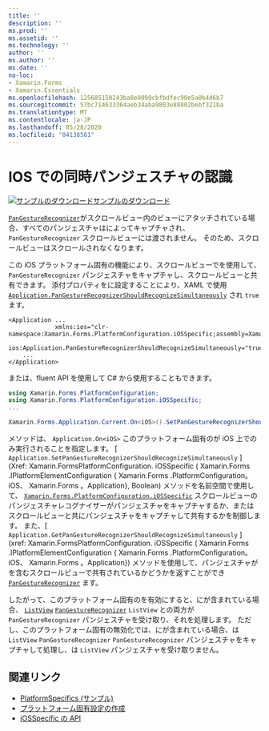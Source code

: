 ```yaml
---
title: ''
description: ''
ms.prod: ''
ms.assetid: ''
ms.technology: ''
author: ''
ms.author: ''
ms.date: ''
no-loc:
- Xamarin.Forms
- Xamarin.Essentials
ms.openlocfilehash: 125685150243ba8e8099cbfbdfec90e5a0b4d6b7
ms.sourcegitcommit: 57bc714633364aeb34aba9803e88802bebf321ba
ms.translationtype: MT
ms.contentlocale: ja-JP
ms.lasthandoff: 05/28/2020
ms.locfileid: "84138581"
---
```

# <a name="simultaneous-pan-gesture-recognition-on-ios"></a>IOS での同時パンジェスチャの認識

[![サンプルのダウンロード](~/media/shared/download.png)サンプルのダウンロード](https://docs.microsoft.com/samples/xamarin/xamarin-forms-samples/userinterface-platformspecifics)

[`PanGestureRecognizer`](xref:Xamarin.Forms.PanGestureRecognizer)がスクロールビュー内のビューにアタッチされている場合、すべてのパンジェスチャはによってキャプチャされ、 `PanGestureRecognizer` スクロールビューには渡されません。 そのため、スクロールビューはスクロールされなくなります。

この iOS プラットフォーム固有の機能により、スクロールビューでを使用して、 `PanGestureRecognizer` パンジェスチャをキャプチャし、スクロールビューと共有できます。 添付プロパティをに設定することにより、XAML で使用 [`Application.PanGestureRecognizerShouldRecognizeSimultaneously`](xref:Xamarin.Forms.PlatformConfiguration.iOSSpecific.Application.PanGestureRecognizerShouldRecognizeSimultaneouslyProperty) され `true` ます。

```xaml
<Application ...
             xmlns:ios="clr-namespace:Xamarin.Forms.PlatformConfiguration.iOSSpecific;assembly=Xamarin.Forms.Core"
             ios:Application.PanGestureRecognizerShouldRecognizeSimultaneously="true">
    ...
</Application>
```

または、fluent API を使用して C# から使用することもできます。

```csharp
using Xamarin.Forms.PlatformConfiguration;
using Xamarin.Forms.PlatformConfiguration.iOSSpecific;
...

Xamarin.Forms.Application.Current.On<iOS>().SetPanGestureRecognizerShouldRecognizeSimultaneously(true);
```

メソッドは、 `Application.On<iOS>` このプラットフォーム固有のが iOS 上でのみ実行されることを指定します。 [ `Application.SetPanGestureRecognizerShouldRecognizeSimultaneously` ] (Xref: Xamarin.FormsPlatformConfiguration. iOSSpecific ( Xamarin.Forms .IPlatformElementConfiguration { Xamarin.Forms .PlatformConfiguration。 iOS、 Xamarin.Forms 。Application}, Boolean) メソッドを名前空間で使用して、 [`Xamarin.Forms.PlatformConfiguration.iOSSpecific`](xref:Xamarin.Forms.PlatformConfiguration.iOSSpecific) スクロールビューのパンジェスチャレコグナイザーがパンジェスチャをキャプチャするか、またはスクロールビューと共にパンジェスチャをキャプチャして共有するかを制御します。 また、[ `Application.GetPanGestureRecognizerShouldRecognizeSimultaneously` ] (xref: Xamarin.FormsPlatformConfiguration. iOSSpecific ( Xamarin.Forms .IPlatformElementConfiguration { Xamarin.Forms .PlatformConfiguration。 iOS、 Xamarin.Forms 。Application}) メソッドを使用して、パンジェスチャがを含むスクロールビューで共有されているかどうかを返すことができ [`PanGestureRecognizer`](xref:Xamarin.Forms.PanGestureRecognizer) ます。

したがって、このプラットフォーム固有のを有効にすると、にが含まれている場合、 [`ListView`](xref:Xamarin.Forms.ListView) [`PanGestureRecognizer`](xref:Xamarin.Forms.PanGestureRecognizer) `ListView` との両方が `PanGestureRecognizer` パンジェスチャを受け取り、それを処理します。 ただし、このプラットフォーム固有の無効化では、にが含まれている場合、は `ListView` `PanGestureRecognizer` `PanGestureRecognizer` パンジェスチャをキャプチャして処理し、は `ListView` パンジェスチャを受け取りません。

## <a name="related-links"></a>関連リンク

- [PlatformSpecifics (サンプル)](https://docs.microsoft.com/samples/xamarin/xamarin-forms-samples/userinterface-platformspecifics)
- [プラットフォーム固有設定の作成](~/xamarin-forms/platform/platform-specifics/index.md#creating-platform-specifics)
- [iOSSpecific の API](xref:Xamarin.Forms.PlatformConfiguration.iOSSpecific)
